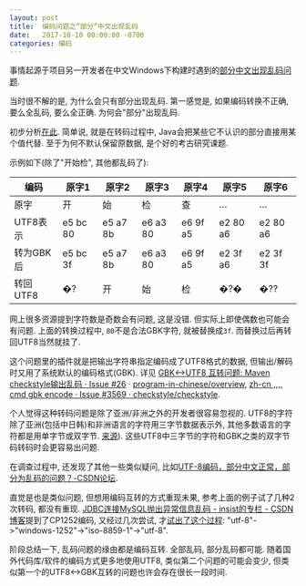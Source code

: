 ```yaml
---
layout: post
title:  编码问题之“部分“中文出现乱码
date:   2017-10-10 00:00:00 -0700
categories: 编码
---
```


事情起源于项目另一开发者在中文Windows下构建时遇到的[部分中文出现乱码问题](https://github.com/program-in-chinese/junit4_in_chinese/pull/11#issuecomment-324548860).

当时很不解的是, 为什么会只有部分出现乱码. 第一感觉是, 如果编码转换不正确, 要么全乱码, 要么全正确. 为何会"部分"出现乱码.

初步分析[在此](https://github.com/program-in-chinese/junit4_in_chinese/pull/12#issuecomment-333757123). 简单说, 就是在转码过程中, Java会把某些它不认识的部分直接用某个值代替. 至于为何不默认保留原数据, 是个好的考古研究课题.

示例如下(除了"开始检", 其他都乱码了):

编码 | 原字1 | 原字2 | 原字3 | 原字4 |  原字5 | 原字6
 ------------- | ------------- | ------------- | ------------- | ------------- | ------------- | -------------
原字 | 开 | 始 | 检 | 查 | … | …
UTF8表示 | e5 bc 80 | e5 a7 8b | e6 a3 80 | e6 9f a5 | e2 80 a6 | e2 80 a6
转为GBK后 | e5 bc 3f | e5 a7 8b | e6 a3 80 | e6 9f a5 | e2 3f a6 | e2 3f 3f
转回UTF8 | �? | 开 | 始 | 检 | �?� | �??

网上很多资源提到字符数是奇数会有问题, 这是没错. 但实际上即使偶数也可能会有问题. 上面的转换过程中, `80`不是合法GBK字符, 就被替换成`3f`. 而替换过后再转回UTF8当然就挂了.

这个问题里的插件就是把输出字符串指定编码成了UTF8格式的数据, 但输出/解码时又用了系统默认的编码格式(GBK). 详见 [GBK<->UTF8 互转问题: Maven checkstyle输出乱码 · Issue #26](https://github.com/program-in-chinese/overview/issues/26#issuecomment-334206209) · [program-in-chinese/overview](https://github.com/program-in-chinese/overview/issues/26#issuecomment-334206209), [zh-cn ,,,, cmd gbk encode · Issue #3569 · checkstyle/checkstyle](https://github.com/checkstyle/checkstyle/issues/3569#issuecomment-334245633).

个人觉得这种转码问题是除了亚洲/非洲之外的开发者很容易忽视的. UTF8的字符除了亚洲(包括中日韩)和非洲语言的字符用三字节数据表示外, 其他多数语言的字符都是用单字节或双字节. [来源](https://en.wikipedia.org/wiki/Plane_%28Unicode%29#Basic_Multilingual_Plane)). 这些UTF8中三字节的字符和GBK之类的双字节码转码时会更容易出问题.

在调查过程中, 还发现了其他一些类似疑问, 比如[UTF-8编码，部分中文正常，部分为乱码的问题？-CSDN论坛](http://bbs.csdn.net/topics/390010852).

直觉是也是类似问题, 但想用编码互转的方式重现未果, 参考上面的例子试了几种2次转码, 都没有重现. [JDBC连接MySQL抛出异常信息乱码 - insist的专栏 - CSDN博客](http://blog.csdn.net/zyf814/article/details/17021949)提到了CP1252编码, 又经过几次尝试, 才[试出了这个过程](https://github.com/program-in-chinese/overview/issues/26#issuecomment-335617311): "utf-8"->"windows-1252"->"iso-8859-1"->"utf-8".

阶段总结一下, 乱码问题的缘由都是编码互转. 全部乱码, 部分乱码都可能. 随着国外代码库/软件的编码方式更多地使用UTF8, 类似第二个问题的可能会变少, 但类似第一个的UTF8<->GBK互转的问题也许会存在很长一段时间.